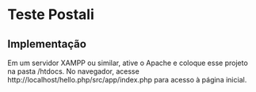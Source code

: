 # Teste Postali

## Implementação

Em um servidor XAMPP ou similar, ative o Apache e coloque esse projeto na pasta /htdocs.
No navegador, acesse http://localhost/hello.php/src/app/index.php para acesso à página inicial. 
